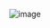![image](https://user-images.githubusercontent.com/16625943/224785095-cfe6c3d6-063c-492b-9e6e-79163135af7b.png)

